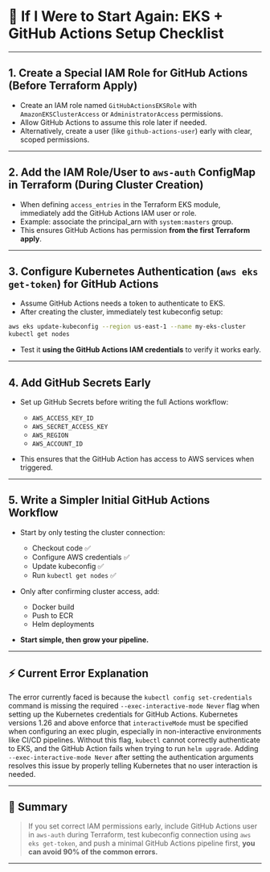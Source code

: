 # 🔧 If I Were to Start Again: EKS + GitHub Actions Setup Checklist

---

## 1. Create a Special IAM Role for GitHub Actions (Before Terraform Apply)

* Create an IAM role named `GitHubActionsEKSRole` with `AmazonEKSClusterAccess` or `AdministratorAccess` permissions.
* Allow GitHub Actions to assume this role later if needed.
* Alternatively, create a user (like `github-actions-user`) early with clear, scoped permissions.

---

## 2. Add the IAM Role/User to `aws-auth` ConfigMap in Terraform (During Cluster Creation)

* When defining `access_entries` in the Terraform EKS module, immediately add the GitHub Actions IAM user or role.
* Example: associate the principal\_arn with `system:masters` group.
* This ensures GitHub Actions has permission **from the first Terraform apply**.

---

## 3. Configure Kubernetes Authentication (`aws eks get-token`) for GitHub Actions

* Assume GitHub Actions needs a token to authenticate to EKS.
* After creating the cluster, immediately test kubeconfig setup:

```bash
aws eks update-kubeconfig --region us-east-1 --name my-eks-cluster
kubectl get nodes
```

* Test it **using the GitHub Actions IAM credentials** to verify it works early.

---

## 4. Add GitHub Secrets Early

* Set up GitHub Secrets before writing the full Actions workflow:

  * `AWS_ACCESS_KEY_ID`
  * `AWS_SECRET_ACCESS_KEY`
  * `AWS_REGION`
  * `AWS_ACCOUNT_ID`
* This ensures that the GitHub Action has access to AWS services when triggered.

---

## 5. Write a Simpler Initial GitHub Actions Workflow

* Start by only testing the cluster connection:

  * Checkout code ✅
  * Configure AWS credentials ✅
  * Update kubeconfig ✅
  * Run `kubectl get nodes` ✅
* Only after confirming cluster access, add:

  * Docker build
  * Push to ECR
  * Helm deployments
* **Start simple, then grow your pipeline.**

---

## ⚡ Current Error Explanation

The error currently faced is because the `kubectl config set-credentials` command is missing the required `--exec-interactive-mode Never` flag when setting up the Kubernetes credentials for GitHub Actions. Kubernetes versions 1.26 and above enforce that `interactiveMode` must be specified when configuring an exec plugin, especially in non-interactive environments like CI/CD pipelines. Without this flag, `kubectl` cannot correctly authenticate to EKS, and the GitHub Action fails when trying to run `helm upgrade`. Adding `--exec-interactive-mode Never` after setting the authentication arguments resolves this issue by properly telling Kubernetes that no user interaction is needed.

---

## 🔄 Summary

> If you set correct IAM permissions early, include GitHub Actions user in `aws-auth` during Terraform, test kubeconfig connection using `aws eks get-token`, and push a minimal GitHub Actions pipeline first, **you can avoid 90% of the common errors.**

---
